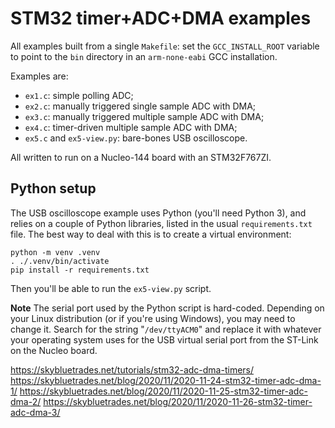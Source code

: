 # STM32 timer+ADC+DMA examples

All examples built from a single `Makefile`: set the
`GCC_INSTALL_ROOT` variable to point to the `bin` directory in an
`arm-none-eabi` GCC installation.

Examples are:

 - `ex1.c`: simple polling ADC;
 - `ex2.c`: manually triggered single sample ADC with DMA;
 - `ex3.c`: manually triggered multiple sample ADC with DMA;
 - `ex4.c`: timer-driven multiple sample ADC with DMA;
 - `ex5.c` and `ex5-view.py`: bare-bones USB oscilloscope.

All written to run on a Nucleo-144 board with an STM32F767ZI.

## Python setup

The USB oscilloscope example uses Python (you'll need Python 3), and
relies on a couple of Python libraries, listed in the usual
`requirements.txt` file. The best way to deal with this is to create a
virtual environment:

```
python -m venv .venv
. ./.venv/bin/activate
pip install -r requirements.txt
```

Then you'll be able to run the `ex5-view.py` script.

**Note** The serial port used by the Python script is hard-coded.
Depending on your Linux distribution (or if you're using Windows),
you may need to change it. Search for the string "`/dev/ttyACM0`" and
replace it with whatever your operating system uses for the USB
virtual serial port from the ST-Link on the Nucleo board.

https://skybluetrades.net/tutorials/stm32-adc-dma-timers/
https://skybluetrades.net/blog/2020/11/2020-11-24-stm32-timer-adc-dma-1/
https://skybluetrades.net/blog/2020/11/2020-11-25-stm32-timer-adc-dma-2/
https://skybluetrades.net/blog/2020/11/2020-11-26-stm32-timer-adc-dma-3/
